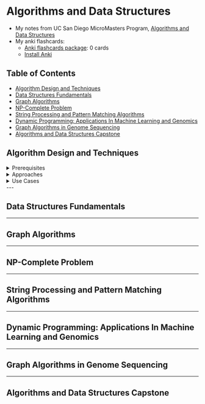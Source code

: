 # Algorithms and Data Structures

- My notes from UC San Diego MicroMasters Program, [Algorithms and Data Structures](https://www.edx.org/micromasters/ucsandiegox-algorithms-and-data-structures)
- My anki flashcards:
    - [Anki flashcards package](https://github.com/hamidgasmi/AlgorithmsDataStructures/blob/master/algorithms-datastructures_ankiflashcard.apkg): 0 cards
    - [Install Anki](https://apps.ankiweb.net/)

## Table of Contents
- [Algorithm Design and Techniques](#algorithm-design-and-techniques)
- [Data Structures Fundamentals](#data-structures-fundamentals)
- [Graph Algorithms](#graph-algorithms)
- [NP-Complete Problem](#np-complete-problem)
- [String Processing and Pattern Matching Algorithms](#string-processing-and-pattern-matching-algorithms)
- [Dynamic Programming: Applications In Machine Learning and Genomics](#dynamic-programming-applications-in-machine-learning-and-genomics)
- [Graph Algorithms in Genome Sequencing ](#graph-algorithms-in-genome-sequencing)
- [Algorithms and Data Structures Capstone](#algorithms-and-data-structures-capstone)

## Algorithm Design and Techniques

<details>
<summary>Prerequisites</summary>

- **Proof by induction**
    - It allows to prove a statement about an arbitrary number n by:
        - 1st proving it's true when n is 1 and then 
        - assuming it's true for n = k and showing it's true for n = k + 1
    - [For more details](http://comet.lehman.cuny.edu/sormani/teaching/induction.html)
- **Proofs  by contradiction**
    - It allow to prove a proposition is valid (true) by showing that assuming the proposition to be false leads to a contradiction
    - [For more details](https://en.wikipedia.org/wiki/Proof_by_contradiction)
- **T(n)** is the number of lines of code executed by an algorithm

</details>

<details>
<summary>Approaches</summary>

- **Tournament** approach:
    - To find the kth largest number in an array, compare each paire of 2 elements together
    - compare(elem 0, elem 1), compare(elem 2, elem 3)...
    - O(n + log(n) − 2)
- **Euclidean** Algorithm

</details>

<details>
<summary>Use Cases</summary>

- Fibonacci: calculate number of populations
- GCD: Cryptography, The study of prime numbers in factorization

</details>
---

## Data Structures Fundamentals

---

## Graph Algorithms

---

## NP-Complete Problem

---

## String Processing and Pattern Matching Algorithms

---

## Dynamic Programming: Applications In Machine Learning and Genomics 

---

## Graph Algorithms in Genome Sequencing

---

## Algorithms and Data Structures Capstone